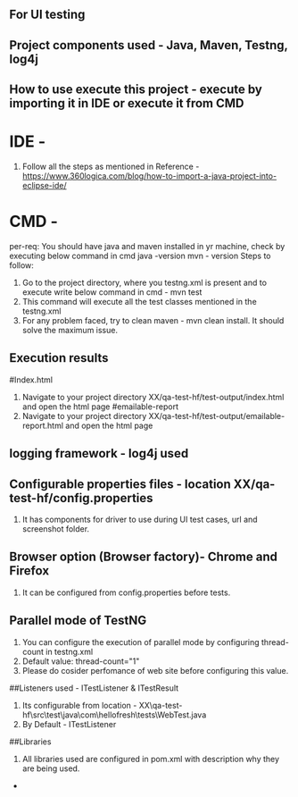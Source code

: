 ## For UI testing

## Project components used - Java, Maven, Testng, log4j

## How to use execute this project - execute by importing it in IDE or execute it from CMD
# IDE -
1. Follow all the steps as mentioned in Reference - https://www.360logica.com/blog/how-to-import-a-java-project-into-eclipse-ide/
# CMD -
per-req:
You should have java and maven installed in yr machine, check by executing below command in cmd
java -version
mvn - version
Steps to follow:
1. Go to the project directory, where you testng.xml is present and to execute write below command in cmd - 
mvn test
2. This command will execute all the test classes mentioned in the testng.xml
3. For any problem faced, try to clean maven - mvn clean install. It should solve the maximum issue.

## Execution results
#Index.html
1. Navigate to your project directory XX/qa-test-hf/test-output/index.html and open the html page
#emailable-report
1. Navigate to your project directory XX/qa-test-hf/test-output/emailable-report.html and open the html page

## logging framework - log4j used

## Configurable properties files - location XX/qa-test-hf/config.properties
1. It has components for driver to use during UI test cases, url and screenshot folder.

## Browser option (Browser factory)- Chrome and Firefox
1. It can be configured from config.properties before tests.

## Parallel mode of TestNG
1. You can configure the execution of parallel mode by configuring thread-count in testng.xml
2. Default value: thread-count="1"
3. Please do cosider perfomance of web site before configuring this value.

##Listeners used - ITestListener & ITestResult
1. Its configurable from location - XX\qa-test-hf\src\test\java\com\hellofresh\tests\WebTest.java
2. By Default - ITestListener

##Libraries
1. All libraries used are configured in pom.xml with description why they are being used.



- 